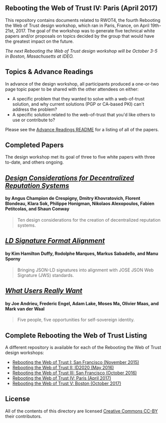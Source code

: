 ## Rebooting the Web of Trust IV: Paris (April 2017)

This repository contains documents related to RWOT4, the fourth Rebooting the Web of Trust design workshop, which ran in Paris, France, on April 19th-21st, 2017. The goal of the workshop was to generate five technical white papers and/or proposals on topics decided by the group that would have the greatest impact on the future.

_The next Rebooting the Web of Trust design workshop will be October 3-5 in Boston, Masachusetts at IDEO._

##  Topics & Advance Readings

In advance of the design workshop, all participants produced a one-or-two page topic paper to be shared with the other attendees on either:

* A specific problem that they wanted to solve with a web-of-trust solution, and why current solutions (PGP or CA-based PKI) can't address the problem?
*  A specific solution related to the web-of-trust that you'd like others to use or contribute to?

Please see the [Advance Readings README](topics-and-advance-readings/README.md) for a listing of all of the papers.

## Completed Papers

The design workshop met its goal of three to five white papers with three to-date, and others ongoing.

## [*Design Considerations for Decentralized Reputation Systems*](final-documents/reputation-design.pdf)
#### by Angus Champion de Crespigny, Dmitry Khovratovich, Florent Blondeau, Klara Sok, Philippe Honigman, Nikolaos Alexopoulos, Fabien Petitcolas, and Shaun Conway

> Ten design considerations for the creation of decentralized reputation systems.

## [*LD Signature Format Alignment*](final-documents/ld-signatures.pdf)
#### by Kim Hamilton Duffy, Rodolphe Marques, Markus Sabadello, and Manu Sporny

> Bringing JSON-LD signatures into alignment with JOSE JSON Web Signature (JWS) standards.

## [*What Users Really Want*](final-documents/what-users-really-want.pdf)
#### by Joe Andrieu, Frederic Engel, Adam Lake, Moses Ma, Olivier Maas, and Mark van der Waal

> Five people, five opportunities for self-sovereign identity.

## Complete Rebooting the Web of Trust Listing

A different repository is available for each of the Rebooting the Web of Trust design workshops:

* [Rebooting the Web of Trust I: San Francisco (November 2015)](https://github.com/WebOfTrustInfo/rebooting-the-web-of-trust)
* [Rebooting the Web of Trust II: ID2020 (May 2016)](https://github.com/WebOfTrustInfo/ID2020DesignWorkshop)
* [Rebooting the Web of Trust III: San Francisco (October 2016)](https://github.com/WebOfTrustInfo/rebooting-the-web-of-trust-fall2016)
* [Rebooting the Web of Trust IV: Paris (April 2017)](https://github.com/WebOfTrustInfo/rebooting-the-web-of-trust-spring2017)
* [Rebooting the Web of Trust V: Boston (October 2017)](https://github.com/WebOfTrustInfo/rebooting-the-web-of-trust-fall2017)

## License

All of the contents of this directory are licensed [Creative Commons CC-BY](https://github.com/WebOfTrustInfo/rebooting-the-web-of-trust/blob/master/final-documents/LICENSE-CC-BY-4.0.md) their contributors.
